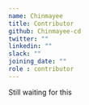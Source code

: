 ```yaml
---
name: Chinmayee
title: Contributor
github: Chinmayee-cd
twitter: ""
linkedin: ""
slack: ""
joining_date: ""
role : contributor
---
```


Still waiting for this
